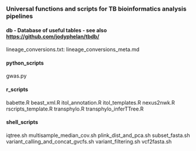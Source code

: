 ### Universal functions and scripts for TB bioinformatics analysis pipelines

#### db - Database of useful tables - see also https://github.com/jodyphelan/tbdb/
lineage_conversions.txt:
lineage_conversions_meta.md

#### python_scripts
gwas.py

#### r_scripts
babette.R
beast_xml.R
itol_annotation.R
itol_templates.R
nexus2nwk.R
rscripts_template.R
transphylo.R
transphylo_inferTTree.R

#### shell_scripts
iqtree.sh
multisample_median_cov.sh
plink_dist_and_pca.sh
subset_fasta.sh
variant_calling_and_concat_gvcfs.sh
variant_filtering.sh
vcf2fasta.sh
